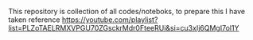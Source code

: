 This repository is collection of all codes/noteboks, to prepare this I have taken reference https://youtube.com/playlist?list=PLZoTAELRMXVPGU70ZGsckrMdr0FteeRUi&si=cu3xIj6QMgI7ol1Y
